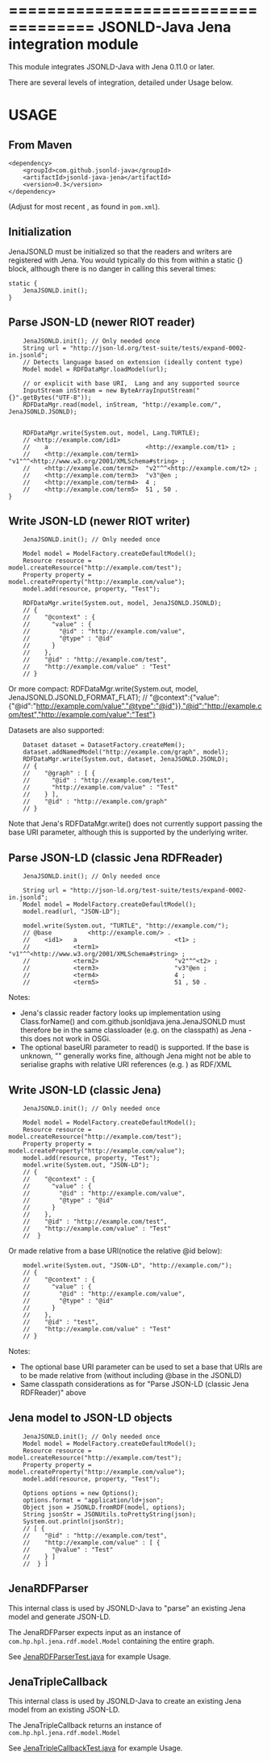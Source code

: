===================================
JSONLD-Java Jena integration module
===================================

This module integrates JSONLD-Java with Jena 0.11.0 or later.

There are several levels of integration, detailed under Usage below.



USAGE
=====

From Maven
----------

    <dependency>
        <groupId>com.github.jsonld-java</groupId>
        <artifactId>jsonld-java-jena</artifactId>
        <version>0.3</version>
    </dependency>

(Adjust for most recent <version>, as found in ``pom.xml``).


Initialization
--------------
JenaJSONLD must be initialized so that the readers and writers are registered with Jena. You would typically
do this from within a static {} block, although there is no danger in calling this several times:

    static {
        JenaJSONLD.init();       
    }


Parse JSON-LD (newer RIOT reader)
---------------------------------
        JenaJSONLD.init(); // Only needed once       
        String url = "http://json-ld.org/test-suite/tests/expand-0002-in.jsonld";
        // Detects language based on extension (ideally content type)
        Model model = RDFDataMgr.loadModel(url);
        
        // or explicit with base URI,  Lang and any supported source
        InputStream inStream = new ByteArrayInputStream("{}".getBytes("UTF-8"));        
        RDFDataMgr.read(model, inStream, "http://example.com/", JenaJSONLD.JSONLD);
        
        
        RDFDataMgr.write(System.out, model, Lang.TURTLE);
        // <http://example.com/id1>
        //    a                           <http://example.com/t1> ;
        //    <http://example.com/term1>  "v1"^^<http://www.w3.org/2001/XMLSchema#string> ;
        //    <http://example.com/term2>  "v2"^^<http://example.com/t2> ;
        //    <http://example.com/term3>  "v3"@en ;
        //    <http://example.com/term4>  4 ;
        //    <http://example.com/term5>  51 , 50 .        
    }
       

Write JSON-LD (newer RIOT writer)
---------------------------------

        JenaJSONLD.init(); // Only needed once       

        Model model = ModelFactory.createDefaultModel();
        Resource resource = model.createResource("http://example.com/test");
        Property property = model.createProperty("http://example.com/value");
        model.add(resource, property, "Test");
        
        RDFDataMgr.write(System.out, model, JenaJSONLD.JSONLD);        
        // {
        //    "@context" : {
        //      "value" : {
        //        "@id" : "http://example.com/value",
        //        "@type" : "@id"
        //      }
        //    },
        //    "@id" : "http://example.com/test",
        //    "http://example.com/value" : "Test"
        // }

Or more compact:
        RDFDataMgr.write(System.out, model, JenaJSONLD.JSONLD_FORMAT_FLAT);
        // "@context":{"value":{"@id":"http://example.com/value","@type":"@id"}},"@id":"http://example.com/test","http://example.com/value":"Test"}


Datasets are also supported:

        Dataset dataset = DatasetFactory.createMem();
        dataset.addNamedModel("http://example.com/graph", model);
        RDFDataMgr.write(System.out, dataset, JenaJSONLD.JSONLD);
        // {
        //    "@graph" : [ {
        //      "@id" : "http://example.com/test",
        //      "http://example.com/value" : "Test"
        //    } ],
        //    "@id" : "http://example.com/graph"
        // }


Note that Jena's RDFDataMgr.write() does not currently support passing the 
base URI parameter, although this is supported by the underlying writer.



Parse JSON-LD (classic Jena RDFReader)
--------------------------------------
        JenaJSONLD.init(); // Only needed once

        String url = "http://json-ld.org/test-suite/tests/expand-0002-in.jsonld";
        Model model = ModelFactory.createDefaultModel();
        model.read(url, "JSON-LD");
        
        model.write(System.out, "TURTLE", "http://example.com/");
        // @base          <http://example.com/> .
        //    <id1>   a                           <t1> ;
        //            <term1>                     "v1"^^<http://www.w3.org/2001/XMLSchema#string> ;
        //            <term2>                     "v2"^^<t2> ;
        //            <term3>                     "v3"@en ;
        //            <term4>                     4 ;
        //            <term5>                     51 , 50 .       

Notes: 
* Jena's classic reader factory looks up implementation using Class.forName()
  and com.github.jsonldjava.jena.JenaJSONLD must therefore be in the same 
  classloader (e.g. on the classpath) as Jena - this does not work in OSGi.
* The optional baseURI parameter to read() is supported. If the base is unknown, 
  "" generally works fine, although Jena might not be able to serialise graphs
  with relative URI references (e.g. <term1>) as RDF/XML



Write JSON-LD (classic Jena)
----------------------------
        JenaJSONLD.init(); // Only needed once       

        Model model = ModelFactory.createDefaultModel();
        Resource resource = model.createResource("http://example.com/test");
        Property property = model.createProperty("http://example.com/value");
        model.add(resource, property, "Test");        
        model.write(System.out, "JSON-LD");
        // {
        //    "@context" : {
        //      "value" : {
        //        "@id" : "http://example.com/value",
        //        "@type" : "@id"
        //      }
        //    },
        //    "@id" : "http://example.com/test",
        //    "http://example.com/value" : "Test"
        //  }
 
Or made relative from a base URI(notice the relative @id below):

        model.write(System.out, "JSON-LD", "http://example.com/");
        // {
        //    "@context" : {
        //      "value" : {
        //        "@id" : "http://example.com/value",
        //        "@type" : "@id"
        //      }
        //    },
        //    "@id" : "test",
        //    "http://example.com/value" : "Test"
        // }        

Notes:      
* The optional base URI parameter can be used to set a base that URIs are to be made
  relative from (without including @base in the JSONLD)
* Same classpath considerations as for "Parse JSON-LD (classic Jena RDFReader)" above        


Jena model to JSON-LD objects
-----------------------------

        JenaJSONLD.init(); // Only needed once
        Model model = ModelFactory.createDefaultModel();
        Resource resource = model.createResource("http://example.com/test");
        Property property = model.createProperty("http://example.com/value");
        model.add(resource, property, "Test");

        Options options = new Options();
        options.format = "application/ld+json";
        Object json = JSONLD.fromRDF(model, options);
        String jsonStr = JSONUtils.toPrettyString(json);
        System.out.println(jsonStr);
        // [ {
        //    "@id" : "http://example.com/test",
        //    "http://example.com/value" : [ {
        //      "@value" : "Test"
        //    } ]
        //  } ]


JenaRDFParser
-------------

This internal class is used by JSONLD-Java to "parse" an existing Jena model and generate JSON-LD. 

The JenaRDFParser expects input as an instance of `com.hp.hpl.jena.rdf.model.Model` containing the entire graph.

See [JenaRDFParserTest.java](./src/test/java/com/github/jsonldjava/impl/JenaRDFParserTest.java) for example Usage.


JenaTripleCallback
------------------

This internal class is used by JSONLD-Java to create an existing Jena model from an existing JSON-LD. 

The JenaTripleCallback returns an instance of `com.hp.hpl.jena.rdf.model.Model`

See [JenaTripleCallbackTest.java](./src/test/java/com/github/jsonldjava/impl/JenaTripleCallbackTest.java) for example Usage.

